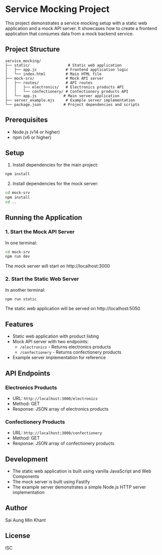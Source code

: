 # Service Mocking Project

This project demonstrates a service mocking setup with a static web application and a mock API server. It showcases how to create a frontend application that consumes data from a mock backend service.

## Project Structure

```
service_mocking/
├── static/                 # Static web application
│   ├── app.js             # Frontend application logic
│   └── index.html         # Main HTML file
├── mock-srv/              # Mock API server
│   ├── routes/            # API routes
│   │   ├── electronics/   # Electronics products API
│   │   └── confectionery/ # Confectionery products API
│   └── app.js            # Main server application
├── server_example.mjs     # Example server implementation
└── package.json          # Project dependencies and scripts
```

## Prerequisites

- Node.js (v14 or higher)
- npm (v6 or higher)

## Setup

1. Install dependencies for the main project:
```bash
npm install
```

2. Install dependencies for the mock server:
```bash
cd mock-srv
npm install
cd ..
```

## Running the Application

### 1. Start the Mock API Server

In one terminal:
```bash
cd mock-srv
npm run dev
```

The mock server will start on http://localhost:3000

### 2. Start the Static Web Server

In another terminal:
```bash
npm run static
```

The static web application will be served on http://localhost:5050

## Features

- Static web application with product listing
- Mock API server with two endpoints:
  - `/electronics` - Returns electronics products
  - `/confectionery` - Returns confectionery products
- Example server implementation for reference

## API Endpoints

### Electronics Products
- URL: `http://localhost:3000/electronics`
- Method: GET
- Response: JSON array of electronics products

### Confectionery Products
- URL: `http://localhost:3000/confectionery`
- Method: GET
- Response: JSON array of confectionery products

## Development

- The static web application is built using vanilla JavaScript and Web Components
- The mock server is built using Fastify
- The example server demonstrates a simple Node.js HTTP server implementation

## Author

Sai Aung Min Khant

## License

ISC